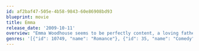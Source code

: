 ```yaml
---
id: af2baf47-505e-4b58-9843-60e86908bd93
blueprint: movie
title: Emma
release_date: '2009-10-11'
overview: "Emma Woodhouse seems to be perfectly content, a loving father whom she cares for, friends, and a home. But Emma has a terrible habit - matchmaking. She cannot resist finding suitors for her friends, most of all Harriet Smith. Emma is desperate for Harriet to find happiness, but every suitor she finds for her friend ends up attracted to Emma herself. But is Emma so focused on Harriet's happiness that she is not considering her own happiness in love?"
genres: '[{"id": 10749, "name": "Romance"}, {"id": 35, "name": "Comedy"}, {"id": 18, "name": "Drama"}]'
---
```

